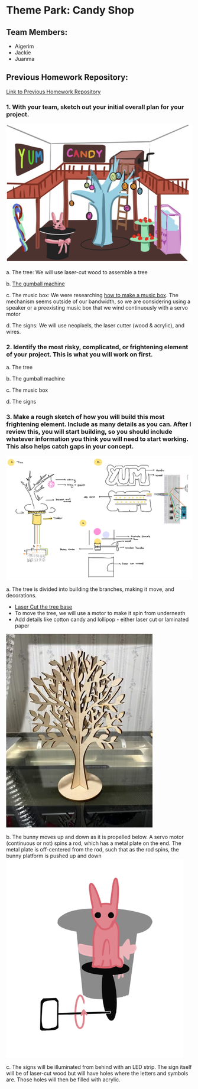 # Theme Park: Candy Shop

## Team Members:
- Aigerim
- Jackie
- Juanma

## Previous Homework Repository:
[Link to Previous Homework Repository](https://github.com/juanrozu23/MachineLab/blob/main/Homework/homework_05Feb.md)

### 1. With your team, sketch out your initial overall plan for your project.

![Overall Plan of the Candy Shop](images/HW3-Plan.png)


a. The tree: We will use laser-cut wood to assemble a tree

b. [The gumball machine](https://www.hellowonderful.co/post/diy-cardboard-gumball-machine/) 

c. The music box: We were researching [how to make a music box](https://www.youtube.com/watch?v=_6zPhHdJTcM). The mechanism seems outside of our bandwidth, so we are considering using a speaker or a preexisting music box that we wind continuously with a servo motor

d. The signs: We will use neopixels, the laser cutter (wood & acrylic), and wires. 

### 2. Identify the most risky, complicated, or frightening element of your project. This is what you will work on first.
a. The tree

b. The gumball machine 

c. The music box

d. The signs 

### 3. Make a rough sketch of how you will build this most frightening element. Include as many details as you can. After I review this, you will start building, so you should include whatever information you think you will need to start working. This also helps catch gaps in your concept.

![Overall Scheme of the Candy Shop](images/HW3-Scheme.jpg)

a. The tree is divided into building the branches, making it move, and decorations. 
- [Laser Cut the tree base](https://3axis.co/laser-cut-decor-tree-jewelry-stand-cdr-file/eo0qgy01/)
- To move the tree, we will use a motor to make it spin from underneath
- Add details like cotton candy and lollipop - either laser cut or laminated paper

![Laser Cut Tree Model](images/HW3-TREE.png)
  
b. The bunny moves up and down as it is propelled below. A servo motor (continuous or not) spins a rod, which has a metal plate on the end. The metal plate is off-centered from the rod, such that as the rod spins, the bunny platform is pushed up and down
![Bunny Mechanism](images/HW3-Bunny.png)

c. The signs will be illuminated from behind with an LED strip. The sign itself will be of laser-cut wood but will have holes where the letters and symbols are. Those holes will then be filled with acrylic.
